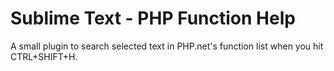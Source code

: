 # Sublime Text - PHP Function Help

A small plugin to search selected text in PHP.net's function list when you hit CTRL+SHIFT+H.
